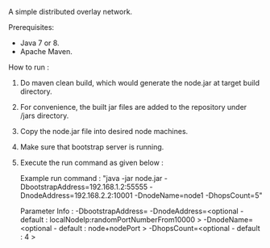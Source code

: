A simple distributed overlay network.

Prerequisites:

- Java 7 or 8.
- Apache Maven.

How to run :

1. Do maven clean build, which would generate the node.jar at target build directory. 
2. For convenience, the built jar files are added to the repository under /jars directory.
3. Copy the node.jar file into desired node machines.
4. Make sure that bootstrap server is running.
5. Execute the run command as given below :


    Example run command : "java -jar node.jar -DbootstrapAddress=192.168.1.2:55555 -DnodeAddress=192.168.2.2:10001 -DnodeName=node1 -DhopsCount=5"
    
    Parameter Info : 
    -DbootstrapAddress=<mandatory> 
    -DnodeAddress=<optional - default : localNodeIp:randomPortNumberFrom10000 > 
    -DnodeName=<optional - default : node+nodePort > 
    -DhopsCount=<optional - default : 4 >